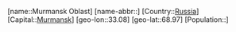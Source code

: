 ﻿---
location: [68.97,33.08]
type: State
tags:
- geo/State


SpocWebEntityId: 37141
isDeleted: false
confidential: public

---
[name::Murmansk Oblast]
[name-abbr::]
[Country::[Russia](geo/Continent/Europe/Russia.md)]
[Capital::[Murmansk](geo/Continent/Europe/Russia/Murmansk.md)]
[geo-lon::33.08]
[geo-lat::68.97]
[Population::]

